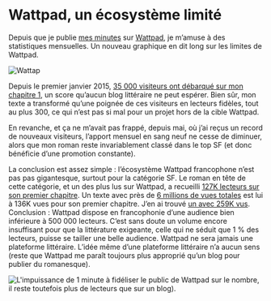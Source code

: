 # Wattpad, un écosystème limité

Depuis que je publie [mes minutes](https://tcrouzet.com/une-minute/) sur [Wattpad](https://www.wattpad.com/story/29694130-1-minute), je m’amuse à des statistiques mensuelles. Un nouveau graphique en dit long sur les limites de Wattpad.<span id="more-42699"></span>

![Wattap](https://tcrouzet.com/images_tc/2015/11/eco.png)

Depuis le premier janvier 2015, [35 000 visiteurs ont débarqué sur mon chapitre 1](https://www.wattpad.com/92265620-1-minute-versailles-france-21-45), un score qu’aucun blog littéraire ne peut espérer. Bien sûr, mon texte a transformé qu’une poignée de ces visiteurs en lecteurs fidèles, tout au plus 300, ce qui n’est pas si mal pour un projet hors de la cible Wattpad.

En revanche, et ça ne m’avait pas frappé, depuis mai, où j’ai reçus un record de nouveaux visiteurs, l’apport mensuel en sang neuf ne cesse de diminuer, alors que mon roman reste invariablement classé dans le top SF (et donc bénéficie d’une promotion constante).

La conclusion est assez simple : l’écosystème Wattpad francophone n’est pas pas gigantesque, surtout pour la catégorie SF. Le roman en tête de cette catégorie, et un des plus lus sur Wattpad, a recueilli [127K lecteurs sur son premier chapitre](https://www.wattpad.com/63785536). Un texte avec près de [6 millions de vues totales](https://www.wattpad.com/67480245-%E3%80%8Ades-robes-versace-aux-joggings-adidas-ma-vie-a) est lui à 136K vues pour son premier chapitre. J’en ai trouvé [un avec 259K vus](https://www.wattpad.com/64400020). Conclusion : Wattpad dispose en francophonie d’une audience bien inférieure à 500 000 lecteurs. C’est sans doute un volume encore insuffisant pour que la littérature exigeante, celle qui ne séduit que 1 % des lecteurs, puisse se tailler une belle audience. Wattpad ne sera jamais une plateforme littéraire. L’idée même d’une plateforme littéraire n’a aucun sens (reste que Wattpad me paraît toujours plus approprié qu’un blog pour publier du romanesque).

![L'impuissance de 1 minute à fidéliser le public de Wattpad sur le nombre, il reste toutefois plus de lecteurs que sur un blog).](https://tcrouzet.com/images_tc/2015/11/echec.png)